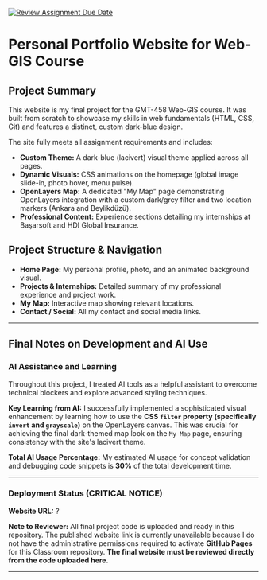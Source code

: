[![Review Assignment Due Date](https://classroom.github.com/assets/deadline-readme-button-22041afd0340ce965d47ae6ef1cefeee28c7c493a6346c4f15d667ab976d596c.svg)](https://classroom.github.com/a/7C3xAGjq)
# Personal Portfolio Website for Web-GIS Course

## Project Summary

This website is my final project for the GMT-458 Web-GIS course. It was built from scratch to showcase my skills in web fundamentals (HTML, CSS, Git) and features a distinct, custom dark-blue design.

The site fully meets all assignment requirements and includes:

* **Custom Theme:** A dark-blue (lacivert) visual theme applied across all pages.
* **Dynamic Visuals:** CSS animations on the homepage (global image slide-in, photo hover, menu pulse).
* **OpenLayers Map:** A dedicated "My Map" page demonstrating OpenLayers integration with a custom dark/grey filter and two location markers (Ankara and Beylikdüzü).
* **Professional Content:** Experience sections detailing my internships at Başarsoft and HDI Global Insurance.

## Project Structure & Navigation

* **Home Page:** My personal profile, photo, and an animated background visual.
* **Projects & Internships:** Detailed summary of my professional experience and project work.
* **My Map:** Interactive map showing relevant locations.
* **Contact / Social:** All my contact and social media links.

---

## Final Notes on Development and AI Use

### AI Assistance and Learning

Throughout this project, I treated AI tools as a helpful assistant to overcome technical blockers and explore advanced styling techniques.

**Key Learning from AI:**
I successfully implemented a sophisticated visual enhancement by learning how to use the **CSS `filter` property (specifically `invert` and `grayscale`)** on the OpenLayers canvas. This was crucial for achieving the final dark-themed map look on the `My Map` page, ensuring consistency with the site's lacivert theme.

**Total AI Usage Percentage:**
My estimated AI usage for concept validation and debugging code snippets is **30%** of the total development time.

---

### Deployment Status (CRITICAL NOTICE)

**Website URL:** ?

**Note to Reviewer:** All final project code is uploaded and ready in this repository. The published website link is currently unavailable because I do not have the administrative permissions required to activate **GitHub Pages** for this Classroom repository. **The final website must be reviewed directly from the code uploaded here.**

---
